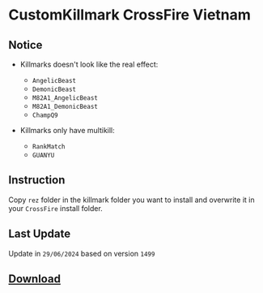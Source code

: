 # CustomKillmark CrossFire Vietnam

## Notice

- Killmarks doesn't look like the real effect:

  - `AngelicBeast`
  - `DemonicBeast`
  - `M82A1_AngelicBeast`
  - `M82A1_DemonicBeast`
  - `ChampQ9`

- Killmarks only have multikill:
  - `RankMatch`
  - `GUANYU`

## Instruction

Copy `rez` folder in the killmark folder you want to install and overwrite it in your `CrossFire` install folder.

## Last Update

Update in `29/06/2024` based on version `1499`

## [Download](https://github.com/nta2005/CustomKillmark/releases/download/latest/CustomKillmark.zip)
